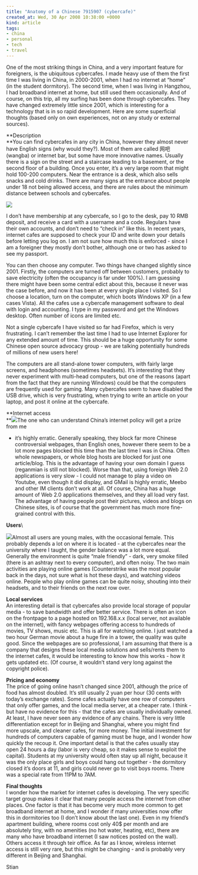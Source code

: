 ```yaml
---
title: "Anatomy of a Chinese 7915907 (cybercafe)"
created_at: Wed, 30 Apr 2008 10:38:00 +0000
kind: article
tags:
- china
- personal
- tech
- travel
---
```


One of the most striking things in China, and a very important feature
for foreigners, is the ubiquitous cybercafes. I made heavy use of them
the first time I was living in China, in 2000-2001, when I had no
internet at “home” (in the student dormitory). The second time, when I
was living in Hangzhou, I had broadband internet at home, but still used
them occasionally. And of course, on this trip, all my surfing has been
done through cybercafes. They have changed extremely little since 2001,
which is interesting for a technology that is in so rapid development.
Here are some superficial thoughts (based only on own experiences, not
on any study or external sources).

**Description\
**You can find cybercafes in any city in China, however they almost
never have English signs (why would they?). Most of them are called 网吧
(wangba) or internet bar, but some have more innovative names. Usually
there is a sign on the street and a staircase leading to a basement, or
the second floor of a building. Once you enter, it’s a very large room
that might hold 100-200 computers. Near the entrance is a desk, which
also sells snacks and cold drinks. There are many signs at the entrance
about people under 18 not being allowed access, and there are rules
about the minimum distance between schools and cybercafes.

![](http://news3.pcnow.com.cn/2/lib/200608/02/271/1100.jpg)

I don’t have membership at any cybercafe, so I go to the desk, pay 10
RMB deposit, and receive a card with a username and a code. Regulars
have their own accounts, and don’t need to “check in” like this. In
recent years, internet cafes are supposed to check your ID and write
down your details before letting you log on. I am not sure how much this
is enforced - since I am a foreigner they mostly don’t bother, although
one or two has asked to see my passport.

You can then choose any computer. Two things have changed slightly since
2001. Firstly, the computers are turned off between customers, probably
to save electricity (often the occupancy is far under 100%). I am
guessing there might have been some central edict about this, because it
never was the case before, and now it has been at every single place I
visited. So I choose a location, turn on the computer, which boots
Windows XP (in a few cases Vista). All the cafes use a cybercafe
management software to deal with login and accounting. I type in my
password and get the Windows desktop. Often number of icons are limited
etc.

Not a single cybercafe I have visited so far had Firefox, which is very
frustrating. I can’t remember the last time I had to use Internet
Explorer for any extended amount of time. This should be a huge
opportunity for some Chinese open source advocacy group - we are talking
potentially hundreds of millions of new users here!

The computers are all stand-alone tower computers, with fairly large
screens, and headphones (sometimes headsets). It’s interesting that they
never experiment with multi-head computers, but one of the reasons
(apart from the fact that they are running Windows) could be that the
computers are frequently used for gaming. Many cybercafes seem to have
disabled the USB drive, which is very frustrating, when trying to write
an article on your laptop, and post it online at the cybercafe.

**Internet access\
**![](http://www.foxnews.com/images/327233/1_61_china_military_tech.jpg)The
one who can understand China’s internet policy will get a prize from me
- it’s highly erratic. Generally speaking, they block far more Chinese
controversial webpages, than English ones, however there seem to be a
lot more pages blocked this time than the last time I was in China.
Often whole newspapers, or whole blog hosts are blocked for just one
article/blog. This is the advantage of having your own domain I guess
(reganmian is still not blocked). Worse than that, using foreign Web 2.0
applications is very slow - I could not manage to play a video on
Youtube, even though it did display, and GMail is highly erratic, Meebo
and other IM clients don’t work at all. Of course, China has a huge
amount of Web 2.0 applications themselves, and they all load very fast.
The advantage of having people post their pictures, videos and blogs on
Chinese sites, is of course that the government has much more
fine-grained control with this.

**Users**\

![](http://www.profy.com/wp-content/images/phil7/2007_09_17t023316_450x293_us_china_internet_death.jpg)Almost
all users are young males, with the occasional female. This probably
depends a lot on where it is located - at the cybercafes near the
university where I taught, the gender balance was a lot more equal.
Generally the environment is quite “male friendly” - dark, very smoke
filled (there is an ashtray next to every computer), and often noisy.
The two main activities are playing online games (Counterstrike was the
most popular back in the days, not sure what is hot these days), and
watching videos online. People who play online games can be quite noisy,
shouting into their headsets, and to their friends on the next row over.

**Local services**\
 An interesting detail is that cybercafes also provide local storage of
popular media - to save bandwidth and offer better service. There is
often an icon on the frontpage to a page hosted on 192.168.x.x (local
server, not available on the internet), with fancy webpages offering
access to hundreds of movies, TV shows, music etc. This is all for
watching online. I just watched a two hour German movie about a huge
fire in a tower, the quality was quite good. Since the webpages are so
professional, I am assuming that there is a company that designs these
local media solutions and sells/rents them to the internet cafes, it
would be interesting to know how this works - how it gets updated etc.
(Of course, it wouldn’t stand very long against the copyright police).

**Pricing and economy**\
 The price of going online hasn’t changed since 2001, although the price
of food has almost doubled. It’s still usually 2 yuan per hour (30 cents
with today’s exchange rates). Some cafes actually have one row of
computers that only offer games, and the local media server, at a
cheaper rate. I think - but have no evidence for this - that the cafes
are usually individually owned. At least, I have never seen any evidence
of any chains. There is very little differentiation except for in
Beijing and Shanghai, where you might find more upscale, and cleaner
cafes, for more money. The initial investment for hundreds of computers
capable of gaming must be huge, and I wonder how quickly the recoup it.
One important detail is that the cafes usually stay open 24 hours a day
(labor is very cheap, so it makes sense to exploit the capital).
Students at my university would often stay up all night, because it was
the only place girls and boys could hang out together - the dormitory
closed it’s doors at 11, and girls could never go to visit boys rooms.
There was a special rate from 11PM to 7AM.

**Final thoughts**\
 I wonder how the market for internet cafes is developing. The very
specific target group makes it clear that many people access the
internet from other places. One factor is that it has become very much
more common to get broadband internet at home, and I wonder if many
universities now offer this in dormitories too (I don’t know about the
last one). Even in my friend’s apartment building, where rooms cost only
40\$ per month and are absolutely tiny, with no amenities (no hot water,
heating, etc), there are many who have broadband internet (I saw notices
posted on the wall). Others access it through teir office. As far as I
know, wireless internet access is still very rare, but this might be
changing - and is probably very different in Beijing and Shanghai.

Stian
